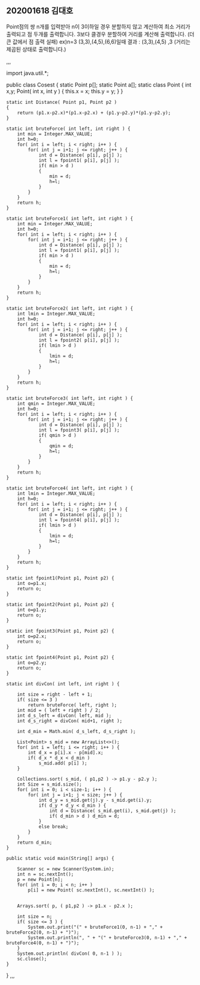 ## 202001618 김대호
Point점의 쌍 n개를 입력받아 n이 3이하일 경우 분할하지 않고 계산하여 최소 거리가 출력되고 점 두개를 출력합니다.
3보다 클경우 분할하여 거리를 계산해 출력합니다. (더큰 값에서 점 출력 실패)
ex)n=3 (3,3),(4,5),(6,6)일때
결과 : (3,3),(4,5)  ,3  (거리는 제곱된 상태로 출력합니다.)

,,,

import java.util.*;

public class Cosest {
    static Point p[];
    static Point a[];
    static class Point {
        int x,y;
        Point( int x, int y ) {
            this.x = x;
            this.y = y;
        }
    }

    static int Distance( Point p1, Point p2 )
    {
        return (p1.x-p2.x)*(p1.x-p2.x) + (p1.y-p2.y)*(p1.y-p2.y);
    }

    static int bruteForce( int left, int right ) {
        int min = Integer.MAX_VALUE;
        int h=0;
        for( int i = left; i < right; i++ ) {
            for( int j = i+1; j <= right; j++ ) {
                int d = Distance( p[i], p[j] );
                int l = fpoint1( p[i], p[j] );
                if( min > d )
                {
                    min = d;
                    h=l;
                }
            }
        }
        return h;
    }

    static int bruteForce1( int left, int right ) {
        int min = Integer.MAX_VALUE;
        int h=0;
        for( int i = left; i < right; i++ ) {
            for( int j = i+1; j <= right; j++ ) {
                int d = Distance( p[i], p[j] );
                int l = fpoint1( p[i], p[j] );
                if( min > d )
                {
                    min = d;
                    h=l;
                }
            }
        }
        return h;
    }

    static int bruteForce2( int left, int right ) {
        int lmin = Integer.MAX_VALUE;
        int h=0;
        for( int i = left; i < right; i++ ) {
            for( int j = i+1; j <= right; j++ ) {
                int d = Distance( p[i], p[j] );
                int l = fpoint2( p[i], p[j] );
                if( lmin > d )
                {
                    lmin = d;
                    h=l;
                }
            }
        }
        return h;
    }

    static int bruteForce3( int left, int right ) {
        int qmin = Integer.MAX_VALUE;
        int h=0;
        for( int i = left; i < right; i++ ) {
            for( int j = i+1; j <= right; j++ ) {
                int d = Distance( p[i], p[j] );
                int l = fpoint3( p[i], p[j] );
                if( qmin > d )
                {
                    qmin = d;
                    h=l;
                }
            }
        }
        return h;
    }

    static int bruteForce4( int left, int right ) {
        int lmin = Integer.MAX_VALUE;
        int h=0;
        for( int i = left; i < right; i++ ) {
            for( int j = i+1; j <= right; j++ ) {
                int d = Distance( p[i], p[j] );
                int l = fpoint4( p[i], p[j] );
                if( lmin > d )
                {
                    lmin = d;
                    h=l;
                }
            }
        }
        return h;
    }

    static int fpoint1(Point p1, Point p2) {
        int o=p1.x;
        return o;
    }

    static int fpoint2(Point p1, Point p2) {
        int o=p1.y;
        return o;
    }

    static int fpoint3(Point p1, Point p2) {
        int o=p2.x;
        return o;
    }

    static int fpoint4(Point p1, Point p2) {
        int o=p2.y;
        return o;
    }

    static int divCon( int left, int right ) {

        int size = right - left + 1;
        if( size <= 3 )
            return bruteForce( left, right );
        int mid = ( left + right ) / 2;
        int d_s_left = divCon( left, mid );
        int d_s_right = divCon( mid+1, right );

        int d_min = Math.min( d_s_left, d_s_right );

        List<Point> s_mid = new ArrayList<>();
        for( int i = left; i <= right; i++ ) {
            int d_x = p[i].x - p[mid].x;
            if( d_x * d_x < d_min )
                s_mid.add( p[i] );
        }

        Collections.sort( s_mid, ( p1,p2 ) -> p1.y - p2.y );
        int Size = s_mid.size();
        for( int i = 0; i < size-1; i++ ) {
            for( int j = i+1; j < size; j++ ) {
                int d_y = s_mid.get(j).y - s_mid.get(i).y;
                if( d_y * d_y < d_min ) {
                    int d = Distance( s_mid.get(i), s_mid.get(j) );
                    if( d_min > d ) d_min = d;
                }
                else break;
            }
        }
        return d_min;
    }

    public static void main(String[] args) {

        Scanner sc = new Scanner(System.in);
        int n = sc.nextInt();
        p = new Point[n];
        for( int i = 0; i < n; i++ )
            p[i] = new Point( sc.nextInt(), sc.nextInt() );


        Arrays.sort( p, ( p1,p2 ) -> p1.x - p2.x );

        int size = n;
        if( size <= 3 ) {
            System.out.print("(" + bruteForce1(0, n-1) + "," + bruteForce2(0, n-1) + ")");
            System.out.println(", " + "(" + bruteForce3(0, n-1) + "," + bruteForce4(0, n-1) + ")");
        }
        System.out.println( divCon( 0, n-1 ) );
        sc.close();
    }
}
,,,

